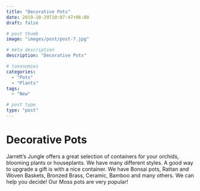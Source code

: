 ```yaml
---
title: "Decorative Pots"
date: 2019-10-29T10:07:47+06:00
draft: false

# post thumb
image: "images/post/post-7.jpg"

# meta description
description: "Decorative Pots"

# taxonomies
categories:
  - "Pots"
  - "Plants"
tags:
  - "New"

# post type
type: "post"
---
```



# Decorative Pots

Jarrett’s Jungle offers a great selection of containers for your orchids, blooming plants or houseplants. We have many different styles. A good way to upgrade a gift is with a nice container. We have Bonsai pots, Rattan and Woven Baskets, Bronzed Brass, Ceramic, Bamboo and many others. We can help you decide! Our Moss pots are very popular!

